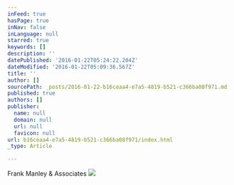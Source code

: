 ```yaml
---
inFeed: true
hasPage: true
inNav: false
inLanguage: null
starred: true
keywords: []
description: ''
datePublished: '2016-01-22T05:24:22.204Z'
dateModified: '2016-01-22T05:09:36.567Z'
title: ''
author: []
sourcePath: _posts/2016-01-22-b16ceaa4-e7a5-4819-b521-c366ba08f971.md
published: true
authors: []
publisher:
  name: null
  domain: null
  url: null
  favicon: null
url: b16ceaa4-e7a5-4819-b521-c366ba08f971/index.html
_type: Article

---
```

Frank Manley & Associates ![](https://the-grid-user-content.s3-us-west-2.amazonaws.com/549307e0-009c-4ab9-9720-04ecdf14297b.jpg)